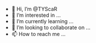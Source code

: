 - 👋 Hi, I’m @TYScaR
- 👀 I’m interested in ...
- 🌱 I’m currently learning ...
- 💞️ I’m looking to collaborate on ...
- 📫 How to reach me ...

<!---
TYScaR/TYScaR is a ✨ special ✨ repository because its `README.md` (this file) appears on your GitHub profile.
You can click the Preview link to take a look at your changes.
--->

